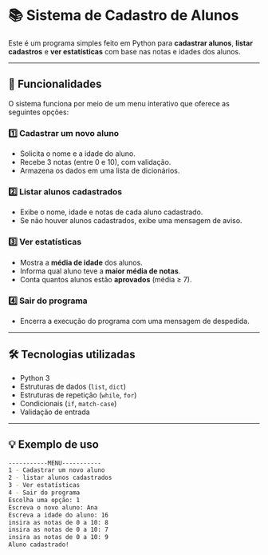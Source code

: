 # 📚 Sistema de Cadastro de Alunos

Este é um programa simples feito em Python para **cadastrar alunos**, **listar cadastros** e **ver estatísticas** com base nas notas e idades dos alunos.

---

## 🚀 Funcionalidades

O sistema funciona por meio de um menu interativo que oferece as seguintes opções:

### 1️⃣ Cadastrar um novo aluno
- Solicita o nome e a idade do aluno.
- Recebe 3 notas (entre 0 e 10), com validação.
- Armazena os dados em uma lista de dicionários.

### 2️⃣ Listar alunos cadastrados
- Exibe o nome, idade e notas de cada aluno cadastrado.
- Se não houver alunos cadastrados, exibe uma mensagem de aviso.

### 3️⃣ Ver estatísticas
- Mostra a **média de idade** dos alunos.
- Informa qual aluno teve a **maior média de notas**.
- Conta quantos alunos estão **aprovados** (média ≥ 7).

### 4️⃣ Sair do programa
- Encerra a execução do programa com uma mensagem de despedida.

---

## 🛠️ Tecnologias utilizadas

- Python 3
- Estruturas de dados (`list`, `dict`)
- Estruturas de repetição (`while`, `for`)
- Condicionais (`if`, `match-case`)
- Validação de entrada

---

## 💡 Exemplo de uso

```bash
-----------MENU-----------
1 - Cadastrar um novo aluno
2 - listar alunos cadastrados
3 - Ver estatísticas
4 - Sair do programa
Escolha uma opção: 1
Escreva o novo aluno: Ana
Escreva a idade do aluno: 16
insira as notas de 0 a 10: 8
insira as notas de 0 a 10: 7
insira as notas de 0 a 10: 9
Aluno cadastrado!
